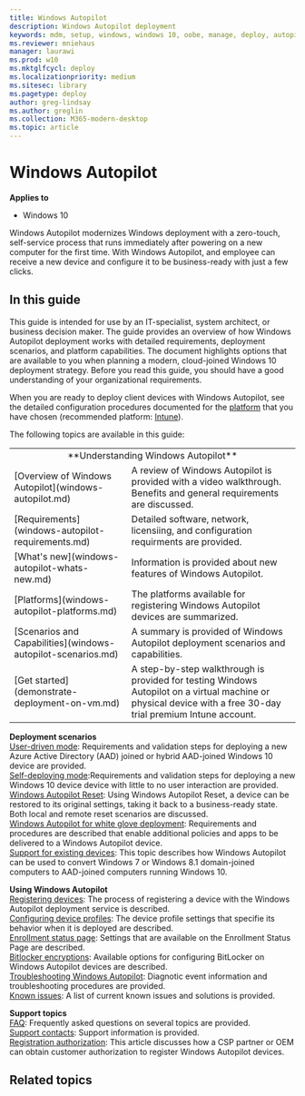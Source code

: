 ```yaml
---
title: Windows Autopilot
description: Windows Autopilot deployment
keywords: mdm, setup, windows, windows 10, oobe, manage, deploy, autopilot, ztd, zero-touch, partner, msfb, intune
ms.reviewer: mniehaus
manager: laurawi
ms.prod: w10
ms.mktglfcycl: deploy
ms.localizationpriority: medium
ms.sitesec: library
ms.pagetype: deploy
author: greg-lindsay
ms.author: greglin
ms.collection: M365-modern-desktop
ms.topic: article
---
```



# Windows Autopilot

**Applies to**

-   Windows 10

Windows Autopilot modernizes Windows deployment with a zero-touch, self-service process that runs immediately after powering on a new computer for the first time. With Windows Autopilot, and employee can receive a new device and configure it to be business-ready with just a few clicks.  

## In this guide

This guide is intended for use by an IT-specialist, system architect, or business decision maker. The guide provides an overview of how Windows Autopilot deployment works with detailed requirements, deployment scenarios, and platform capabilities. The document highlights options that are available to you when planning a modern, cloud-joined Windows 10 deployment strategy. Before you read this guide, you should have a good understanding of your organizational requirements.

When you are ready to deploy client devices with Windows Autopilot, see the detailed configuration procedures documented for the [platform](windows-autopilot-platforms.md) that you have chosen (recommended platform: [Intune](https://docs.microsoft.com/en-us/intune/enrollment-autopilot)).

The following topics are available in this guide:

<table><tr><td colspan=2><center>**Understanding Windows Autopilot**</center></td></tr>

<tr><td>[Overview of Windows Autopilot](windows-autopilot.md)<td>A review of Windows Autopilot is provided with a video walkthrough. Benefits and general requirements are discussed.<br>
<tr><td>[Requirements](windows-autopilot-requirements.md)<td> Detailed software, network, licensiing, and configuration requirments are provided.<br>
<tr><td>[What's new](windows-autopilot-whats-new.md)<td> Information is provided about new features of Windows Autopilot.<br>
<tr><td>[Platforms](windows-autopilot-platforms.md)<td> The platforms available for registering Windows Autopilot devices are summarized.<br>
<tr><td>[Scenarios and Capabilities](windows-autopilot-scenarios.md)<td> A summary is provided of Windows Autopilot deployment scenarios and capabilities.<br>
<tr><td>[Get started](demonstrate-deployment-on-vm.md)<td> A step-by-step walkthrough is provided for testing Windows Autopilot on a virtual machine or physical device with a free 30-day trial premium Intune account. <br>
</table>

**Deployment scenarios**<br>
[User-driven mode](user-driven.md): Requirements and validation steps for deploying a new Azure Active Directory (AAD) joined or hybrid AAD-joined Windows 10 device are provided.<br>
[Self-deploying mode](self-deploying.md):Requirements and validation steps for deploying a new Windows 10 device device with little to no user interaction are provided.<br>
[Windows Autopilot Reset](windows-autopilot-reset.md): Using Windows Autopilot Reset, a device can be restored to its original settings, taking it back to a business-ready state. Both local and remote reset scenarios are discussed.<br>
[Windows Autopilot for white glove deployment](white-glove.md): Requirements and procedures are described that enable additional policies and apps to be delivered to a Windows Autopilot device.<br>
[Support for existing devices](existing-devices.md): This topic describes how Windows Autopilot can be used to convert Windows 7 or Windows 8.1 domain-joined computers to AAD-joined computers running Windows 10.<br>

**Using Windows Autopilot**<br>
[Registering devices](add-devices.md): The process of registering a device with the Windows Autopilot deployment service is described.<br>
[Configuring device profiles](profiles.md): The device profile settings that specifie its behavior when it is deployed are described.<br>
[Enrollment status page](enrollment-status.md): Settings that are available on the Enrollment Status Page are described.<br>
[Bitlocker encryptions](bitlocker.md): Available options for configuring BitLocker on Windows Autopilot devices are described.<br>
[Troubleshooting Windows Autopilot](troubleshooting.md): Diagnotic event information and troubleshooting procedures are provided.<br>
[Known issues](known-issues.md): A list of current known issues and solutions is provided.<br>

**Support topics**<br>
[FAQ](autopilot-faq.md): Frequently asked questions on several topics are provided.<br>
[Support contacts](autopilot-support.md): Support information is provided.<br>
[Registration authorization](registration-auth.md): This article discusses how a CSP partner or OEM can obtain customer authorization to register Windows Autopilot devices.<br>

## Related topics

